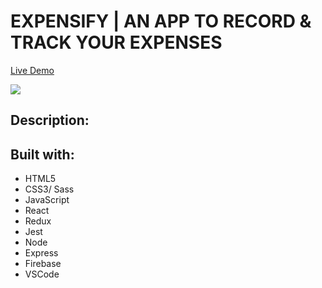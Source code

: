 # EXPENSIFY | AN APP TO RECORD & TRACK YOUR EXPENSES

[Live Demo](https://mehdi-expensify-app.herokuapp.com/)

![](public/images/screenShot.png)

## Description:



## Built with:

* HTML5
* CSS3/ Sass
* JavaScript
* React
* Redux
* Jest
* Node
* Express
* Firebase
* VSCode
